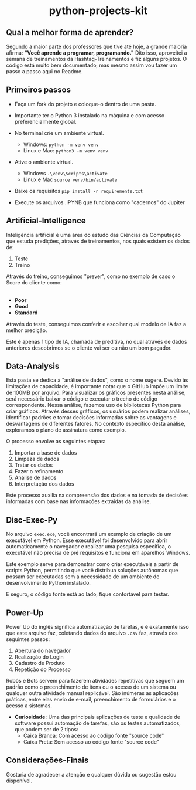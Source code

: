 # <center> python-projects-kit </center>

## Qual a melhor forma de aprender?

Segundo a maior parte dos professores que tive até hoje, a grande maioria afirma:
**"Você aprende a programar, programando."**
Dito isso, aproveitei a semana de treinamentos da Hashtag-Treinamentos e fiz alguns projetos.
O código está muito bem documentado, mas mesmo assim vou fazer um passo a passo aqui no Readme.

## Primeiros passos

- Faça um fork do projeto e coloque-o dentro de uma pasta.
- Importante ter o Python 3 instalado na máquina e com acesso preferencialmente global.
  
- No terminal crie um ambiente virtual.
  - Windows:  `python -m venv venv`
  - Linux e Mac: `python3 -m venv venv`
  
- Ative o ambiente virtual.
  - Windows `.\venv\Scripts\activate`
  - Linux e Mac `source venv/bin/activate`
   
- Baixe os requisitos `pip install -r requirements.txt`

- Execute os arquivos .IPYNB que funciona como "cadernos" do Jupiter

## Artificial-Intelligence

Inteligência artificial é uma área do estudo das Ciências da Computação que estuda predições, através de treinamentos, nos quais existem os dados de: 
<ol>
  <li>Teste</li>
  <li>Treino</li>
</ol>
Através do treino, conseguimos "prever", como no exemplo de caso o Score do cliente como:
<br></br>

- <strong>Poor</strong></li>
  <li><strong>Good</strong></li>
  <li><strong>Standard</strong></li>
</ul>
Através do teste, conseguimos conferir e escolher qual modelo de IA faz a melhor predição.

Este é apenas 1 tipo de IA, chamada de preditiva, no qual através de dados anteriores descobrimos se o cliente vai ser ou não um bom pagador.

## Data-Analysis

Esta pasta se dedica à "análise de dados", como o nome sugere. Devido às limitações de capacidade, é importante notar que o GitHub impõe um limite de 100MB por
arquivo. Para visualizar os gráficos presentes nesta análise, será necessário baixar o código e executar o trecho de código correspondente.
Nessa análise, fazemos uso de bibliotecas Python para criar gráficos. Através desses gráficos, os usuários podem realizar análises, identificar padrões e tomar
decisões informadas sobre as vantagens e desvantagens de diferentes fatores. 
No contexto específico desta análise, exploramos o plano de assinatura como exemplo.

O processo envolve as seguintes etapas:
<ol>
<li>Importar a base de dados</li>
<li>Limpeza de dados</li>
<li>Tratar os dados</li>
<li>Fazer o refinamento</li>
<li>Análise de dados</li>
<li>Interpretação dos dados</li>
</ol>

Este processo auxilia na compreensão dos dados e na tomada de decisões informadas com base nas informações extraídas da análise.

## Disc-Exec-Py

No arquivo `exec.exe`, você encontrará um exemplo de criação de um executável em Python. Esse executável foi desenvolvido para abrir automaticamente o navegador e
realizar uma pesquisa específica, o executável não precisa de pré requisitos e funciona em aparelhos Windows.

Este exemplo serve para demonstrar como criar executáveis a partir de scripts Python, permitindo que você distribua soluções autônomas que possam ser executadas 
sem a necessidade de um ambiente de desenvolvimento Python instalado.

É seguro, o código fonte está ao lado, fique confortável para testar.

## Power-Up

Power Up do inglês significa automatização de tarefas, e é exatamente isso que este arquivo faz, coletando dados do arquivo `.csv` faz, através dos seguintes passos:
<ol>
  <li>Abertura do navegador </li>
  <li>Realização do Login</li>
  <li>Cadastro de Produto</li>
  <li>Repetição do Processo</li>
</ol>
Robôs e Bots servem para fazerem atividades repetitivas que seguem um padrão como o preenchimento de itens ou o acesso de um sistema ou qualquer outra atividade 
manual replicável.
São inúmeras as aplicações práticas, entre elas envio de e-mail, preenchimento de formulários e o acesso a sistemas.

- **Curiosidade:** Uma das principais aplicações de teste e qualidade de software possui automação de tarefas, são os testes automatizados, que podem ser de 2 tipos:
    - Caixa Branca: Com acesso ao código fonte "source code"
    - Caixa Preta: Sem acesso ao código fonte "source code"

## Considerações-Finais

Gostaria de agradecer a atenção e qualquer dúvida ou sugestão estou disponível.


